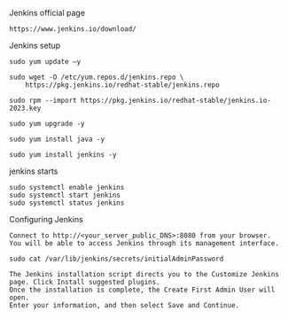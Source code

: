 Jenkins official page 
```
https://www.jenkins.io/download/
```
Jenkins setup  
```
sudo yum update –y
```
```
sudo wget -O /etc/yum.repos.d/jenkins.repo \
    https://pkg.jenkins.io/redhat-stable/jenkins.repo
```
```
sudo rpm --import https://pkg.jenkins.io/redhat-stable/jenkins.io-2023.key
```
```
sudo yum upgrade -y
```
```
sudo yum install java -y
```
```
sudo yum install jenkins -y
```

jenkins starts
```
sudo systemctl enable jenkins
sudo systemctl start jenkins
sudo systemctl status jenkins
```

Configuring Jenkins
```
Connect to http://<your_server_public_DNS>:8080 from your browser.
You will be able to access Jenkins through its management interface.
```
```
sudo cat /var/lib/jenkins/secrets/initialAdminPassword
```
```
The Jenkins installation script directs you to the Customize Jenkins page. Click Install suggested plugins. 
Once the installation is complete, the Create First Admin User will open.
Enter your information, and then select Save and Continue.
```
